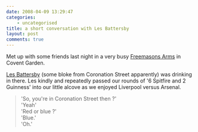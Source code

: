 ```yaml
---
date: 2008-04-09 13:29:47
categories:
    - uncategorised
title: a short conversation with Les Battersby
layout: post
comments: true
---
```

Met up with some friends last night in a very busy
[Freemasons Arms](http://www.beerintheevening.com/pubs/s/50/5069/Freemasons_Arms/Covent_Garden)
in Covent Garden.

[Les Battersby](http://en.wikipedia.org/wiki/Les_Battersby-Brown) (some
bloke from Coronation Street apparently) was drinking in there. Les
kindly and repeatedly passed our rounds of '6 Spitfire and 2 Guinness'
into our little alcove as we enjoyed Liverpool versus Arsenal.

> 'So, you're in Coronation Street then ?'  
> 'Yeah'  
> 'Red or blue ?'  
> 'Blue.'  
> 'Oh.'  
